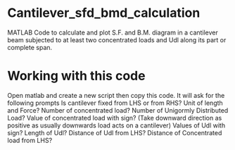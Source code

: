 # Cantilever_sfd_bmd_calculation
MATLAB Code to calculate and plot S.F. and B.M. diagram in a cantilever beam subjected to at least two concentrated loads and Udl along its part or complete span. 

# Working with this code
Open matlab and create a new script then copy this code. It will ask for the following prompts
Is cantilever fixed from LHS or from RHS?
Unit of length and Force?
Number of concentrated load?
Number of Unigormly Distributed Load?
Value of concentrated load with sign? (Take downward direction as positive as usually downwards load acts on a cantilever)
Values of Udl with sign?
Length of Udl?
Distance of Udl from LHS?
Distance of Concentrated load from LHS?

